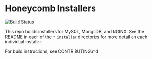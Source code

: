 # Honeycomb Installers

[![Build Status](https://travis-ci.org/honeycombio/honey_installers.svg?branch=master)](https://travis-ci.com/honeycombio/honey_installers)

This repo builds installers for MySQL, MongoDB, and NGINX. See the README in each of the `*_installer` directories for more detail on each individual installer.

For build instructions, see CONTRIBUTING.md
